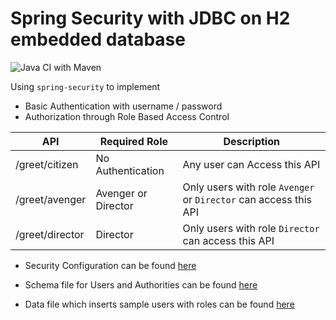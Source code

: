 
# Spring Security with JDBC on H2 embedded database

![Java CI with Maven](https://github.com/hemrajanilavesh/spring-auth-jdbc-h2/actions/workflows/maven.yml/badge.svg)

Using `spring-security` to implement 
  - Basic Authentication with username / password 
  - Authorization through Role Based Access Control

| API  | Required Role | Description |
| ------------ | ---- | --- |
| /greet/citizen | No Authentication | Any user can Access this API  
| /greet/avenger | Avenger or Director | Only users with role `Avenger` or  `Director` can access this API
| /greet/director | Director | Only users with role  `Director` can access this API

  - Security Configuration can be found [here](https://github.com/hemrajanilavesh/spring-auth-jdbc-h2/blob/main/src/main/java/io/hemrlav/springsecurityjdbch2/config/SecurityConfiguration.java)

  - Schema file for Users and Authorities can be found [here](https://github.com/hemrajanilavesh/spring-auth-jdbc-h2/blob/main/src/main/resources/schema.sql)

  - Data file which inserts sample users with roles can be found [here](https://github.com/hemrajanilavesh/spring-auth-jdbc-h2/blob/main/src/main/resources/data.sql)
